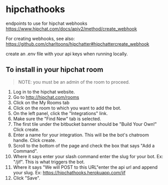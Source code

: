# hipchathooks
endpoints to use for hipchat webhooks
https://www.hipchat.com/docs/apiv2/method/create_webhook

For creating webhooks, see also:
https://github.com/charltoons/hipchatter#hipchattercreate_webhook

create an .env file with your api keys when running locally.

## To install in your hipchat room
> NOTE: you must be an admin of the room to proceed.

1. Log in to the hipchat website.
2. Go to http://hipchat.com/rooms
3. Click on the My Rooms tab
4. Click on the room to which you want to add the bot.
5. On the left panel, click the "Integrations" link.
6. Make sure the "Find New" tab is selected.
7. The first tile under the bitbucket banner should be "Build Your Own!" Click create.
8. Enter a name for your integration. This will be the bot's chatroom handle. Click create.
9. Scroll to the bottom of the page and check the box that says "Add a Command".
10. Where it says enter your slash command enter the slug for your bot. Ex: "/jif". This is what triggers the bot.
11. Where it says "We will POST to this URL"enter the api url and append your slug. Ex: https://hipchathooks.herokuapp.com/jif
12. Click "Save".
